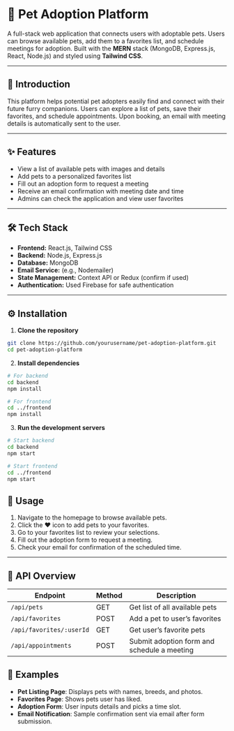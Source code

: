 # 🐾 Pet Adoption Platform

A full-stack web application that connects users with adoptable pets. Users can browse available pets, add them to a favorites list, and schedule meetings for adoption. Built with the **MERN** stack (MongoDB, Express.js, React, Node.js) and styled using **Tailwind CSS**.

---

## 📌 Introduction

This platform helps potential pet adopters easily find and connect with their future furry companions. Users can explore a list of pets, save their favorites, and schedule appointments. Upon booking, an email with meeting details is automatically sent to the user.

---

## ✨ Features

* View a list of available pets with images and details
* Add pets to a personalized favorites list
* Fill out an adoption form to request a meeting
* Receive an email confirmation with meeting date and time
* Admins can check the application and view user favorites

---

## 🛠 Tech Stack

* **Frontend:** React.js, Tailwind CSS
* **Backend:** Node.js, Express.js
* **Database:** MongoDB
* **Email Service:** (e.g., Nodemailer)
* **State Management:** Context API or Redux (confirm if used)
* **Authentication:** Used Firebase for safe authentication

---

## ⚙️ Installation

1. **Clone the repository**

```bash
git clone https://github.com/yourusername/pet-adoption-platform.git
cd pet-adoption-platform
```

2. **Install dependencies**

```bash
# For backend
cd backend
npm install

# For frontend
cd ../frontend
npm install
```

3. **Run the development servers**

```bash
# Start backend
cd backend
npm start

# Start frontend
cd ../frontend
npm start
```



## 🚀 Usage

1. Navigate to the homepage to browse available pets.
2. Click the ❤️ icon to add pets to your favorites.
3. Go to your favorites list to review your selections.
4. Fill out the adoption form to request a meeting.
5. Check your email for confirmation of the scheduled time.

---

## 🔗 API Overview

| Endpoint                 | Method | Description                                 |
| ------------------------ | ------ | ------------------------------------------- |
| `/api/pets`              | GET    | Get list of all available pets              |
| `/api/favorites`         | POST   | Add a pet to user’s favorites               |
| `/api/favorites/:userId` | GET    | Get user’s favorite pets                    |
| `/api/appointments`      | POST   | Submit adoption form and schedule a meeting |




## 🧪 Examples

* **Pet Listing Page**: Displays pets with names, breeds, and photos.
* **Favorites Page**: Shows pets user has liked.
* **Adoption Form**: User inputs details and picks a time slot.
* **Email Notification**: Sample confirmation sent via email after form submission.




